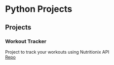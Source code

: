 # Python Projects

## Projects

### Workout Tracker
Project to track your workouts using Nutritionix API <br>
[Repo](https://github.com/Renkai7/Python_Workout-Tracker)

